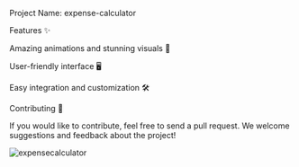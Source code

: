 Project Name: expense-calculator


Features ✨

Amazing animations and stunning visuals 🎨

User-friendly interface 🖥️

Easy integration and customization 🛠️

Contributing 🤝

If you would like to contribute, feel free to send a pull request. We welcome suggestions and feedback about the project!


![expensecalculator](https://github.com/user-attachments/assets/611ca42d-b0ff-4d47-a7be-f93983144d79)
